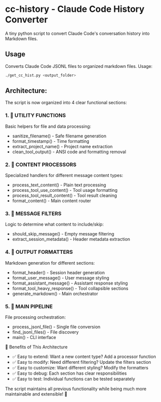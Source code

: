 # cc-history - Claude Code History Converter

A tiny python script to convert Claude Code's conversation history into Markdown files.

## Usage
Converts Claude Code JSONL files to organized markdown files. Usage:
```bash
./get_cc_hist.py <output_folder>
```

## Architecture:
The script is now organized into 4 clear functional sections:

### 1. 🔧 UTILITY FUNCTIONS

Basic helpers for file and data processing:

- sanitize_filename() - Safe filename generation
- format_timestamp() - Time formatting
- extract_project_name() - Project name extraction
- clean_tool_output() - ANSI code and formatting removal

### 2. 📝 CONTENT PROCESSORS

Specialized handlers for different message content types:

- process_text_content() - Plain text processing
- process_tool_use_content() - Tool usage formatting
- process_tool_result_content() - Tool result cleaning
- format_content() - Main content router

### 3. 🎯 MESSAGE FILTERS

Logic to determine what content to include/skip:

- should_skip_message() - Empty message filtering
- extract_session_metadata() - Header metadata extraction

### 4. 🎨 OUTPUT FORMATTERS

Markdown generation for different sections:

- format_header() - Session header generation
- format_user_message() - User message styling
- format_assistant_message() - Assistant response styling
- format_tool_heavy_response() - Tool collapsible sections
- generate_markdown() - Main orchestrator

### 5. 🚀 MAIN PIPELINE

File processing orchestration:

- process_jsonl_file() - Single file conversion
- find_jsonl_files() - File discovery
- main() - CLI interface

🎯 Benefits of This Architecture

- ✅ Easy to extend: Want a new content type? Add a processor function
- ✅ Easy to modify: Need different filtering? Update the filters section
- ✅ Easy to customize: Want different styling? Modify the formatters
- ✅ Easy to debug: Each section has clear responsibilities
- ✅ Easy to test: Individual functions can be tested separately

The script maintains all previous functionality while being much more maintainable and extensible! 🚀
